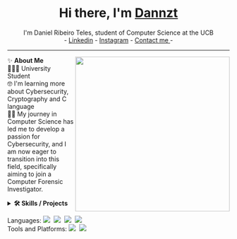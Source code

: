 <h1 align="center"> Hi there, I'm <a href="https://https://www.linkedin.com/in/danielribeiroteles/">Dannzt</a> </h1>

<!--- Adding Header Elements -->
<p align="center">
  I'm Daniel Ribeiro Teles, student of Computer Science at the UCB <br> -
  <a href="https://www.linkedin.com/in/danielribeiroteles/">Linkedin</a> - 
  <a href="https://www.instagram.com/daniel.dinizt/">Instagram</a> -
  <a href="mailto:danielribeiroteles021@gmail.com">Contact me </a> -
</p>

-----------------------------------------------------------
✨ **About Me**<img src="https://otimogestorerp.wpenginepowered.com/wp-content/uploads/2021/09/img-topo-cadeado-og-02.png" min-width="300px" max-width="300px" width="350px" align="right">  <br> 
👨🏻‍💻 University Student  <br>
🤓 I'm learning more about Cybersecurity, Cryptography and C language<br>
👨‍🎓 My journey in Computer Science has led me to develop a passion for Cybersecurity, and I am now eager to transition into this field, specifically aiming to join a Computer Forensic Investigator. <br>

<!--- Adding Tech Stack open Section -->

<details>	
 <summary><b>🛠 Skills / Projects </b></summary> 
  <h4> Skills </h4>
  
| Skills                                   | Associated Project|
|----------------------------------------- |-------------------|
| Proficient in C Programming (University) | <a href="https://github.com/Dannzt/CodigosUCB" target ="_blank" >Portfolio Project</a> |
|Teamwork & Collaboration in C Programing  | <a href="https://github.com/Dannzt/projeto_Estrutura_de_Dados" taget="_blank" > Stock Control</a> |


</details> 


Languages: <img src="https://img.shields.io/badge/-python-437CAC?logo=python&logoColor=white&style=flat">&nbsp;
<img src="https://img.shields.io/badge/-Mysql-DC8F0F?logo=Mysql&logoColor=white&style=flat">&nbsp; 
<img src="https://img.shields.io/badge/-HTML5-DE5934?logo=HTML5&logoColor=white&style=flat">&nbsp;
<img src="https://img.shields.io/badge/-CSS3-2275B2?logo=CSS3&logoColor=white&style=flat"> &nbsp;  <br>
Tools and Platforms: 
<img src="https://img.shields.io/badge/-Git-orange?logo=Git&logoColor=white&style=flat">&nbsp; 
<img src="https://img.shields.io/badge/-Visual%20Studio%20Code-25AEF4?logo=visualstudio&logoColor=white&style=flat">&nbsp;
